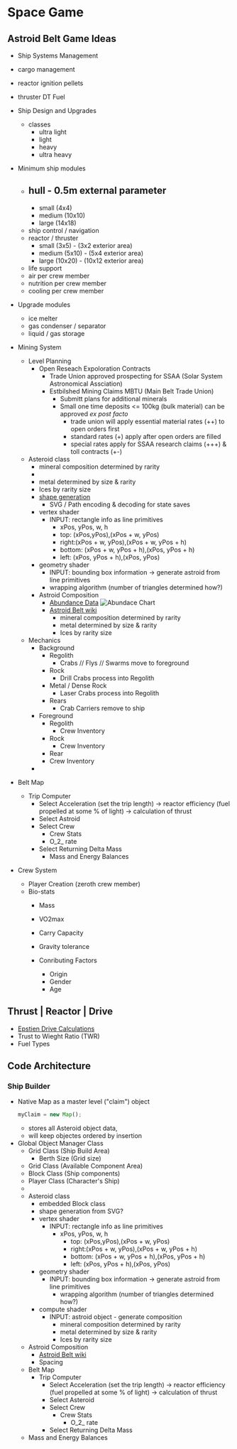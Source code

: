 # Space Game


## Astroid Belt Game Ideas

- Ship Systems Management
- cargo management
- reactor ignition pellets
- thruster DT Fuel
- Ship Design and Upgrades
  - classes
    - ultra light
    - light
    - heavy
    - ultra heavy
- Minimum ship modules
  - hull - 0.5m external parameter 
    - 
    - small (4x4)
    - medium (10x10)
    - large (14x18)
  - ship control / navigation
  - reactor / thruster
    - small (3x5) - (3x2 exterior area)
    - medium (5x10) - (5x4 exterior area)
    - large (10x20) - (10x12 exterior area)
  - life support
  - air per crew member
  - nutrition per crew member
  - cooling per crew member
- Upgrade modules
  - ice melter
  - gas condenser / separator
  - liquid / gas storage
- Mining System
  - Level Planning
    - Open Reseach Expoloration Contracts
      - Trade Union approved prospecting for SSAA (Solar System Astronomical Assciation)
      - Estbilshed Mining Claims MBTU (Main Belt Trade Union)
        - Submitt plans for additional minerals
        - Small one time deposits <= 100kg (bulk material) can be approved _ex post facto_
          - trade union will apply essential material rates (++) to open orders first
          - standard rates (+) apply after open orders are filled
          - special rates apply for SSAA research claims (+++) & toll contracts (+-)
  - Asteroid class
    - mineral composition determined by rarity
    - 
    - metal determined by size & rarity
    - Ices by rarity size
    - [shape generation](../02%20TerrianGen/readme.md)
      - SVG / Path encoding & decoding for state saves 
    - vertex shader
      - INPUT: rectangle info as line primitives
        - xPos, yPos, w, h
        - top: (xPos,yPos),(xPos + w, yPos)
        - right:(xPos + w, yPos),(xPos + w, yPos + h)
        - bottom: (xPos + w, yPos + h),(xPos, yPos + h)
        - left: (xPos, yPos + h),(xPos, yPos)
    - geometry shader
      - INPUT: bounding box information -> generate astroid from line primitives
      - wrapping algorithm (number of triangles determined how?)
    - Astroid Composition
      - [Abundance Data](https://en.wikipedia.org/wiki/Abundances_of_the_elements_(data_page)#Sun_and_Solar_System)
      ![Abundace Chart](https://upload.wikimedia.org/wikipedia/commons/6/6a/Elements_abundance-bars.svg)
      - [Astroid Belt wiki](https://en.wikipedia.org/wiki/Asteroid_belt#:~:text=The%20absolute%20magnitudes%20of%20most,asteroids%20might%20be%20even%20closer.)
        - mineral composition determined by rarity
        - metal determined by size & rarity
        - Ices by rarity size 
  - Mechanics
    - Background
      - Regolith
        - Crabs // Flys // Swarms move to foreground
      - Rock
        - Drill Crabs process into Regolith
      - Metal / Dense Rock
        - Laser Crabs process into Regolith
      - Rears
        - Crab Carriers remove to ship
    - Foreground
      - Regolith
        - Crew Inventory
      - Rock
        - Crew Inventory
      - Rear
      - Crew Inventory
    - 
- Belt Map
  - Trip Computer
    - Select Acceleration (set the trip length) -> reactor efficiency (fuel propelled at some % of light) -> calculation of thrust
    - Select Astroid
    - Select Crew
      - Crew Stats
      - O_2_ rate
    - Select Returning Delta Mass
      - Mass and Energy Balances

- Crew System
  - Player Creation (zeroth crew member)
  - Bio-stats
    - Mass
    - VO2max
    - Carry Capacity
    - Gravity tolerance

    - Conributing Factors
      - Origin
      - Gender
      - Age
## Thrust | Reactor | Drive
  - [Epstien Drive Calculations](https://toughsf.blogspot.com/2019/10/the-expanses-epstein-drive.html)
  - Trust to Wieght Ratio (TWR)
  - Fuel Types

## Code Architecture

### Ship Builder
- Native Map as a master level ("claim") object
  ```javascript
  myClaim = new Map();

  ```
  - stores all Asteroid object data,
  - will keep objectes ordered by insertion
- Global Object Manager Class
  - Grid Class (Ship Build Area)
    - Berth Size (Grid size)
  - Grid Class (Available Component Area)
  - Block Class (Ship components)
  - Player Class (Character's Ship)
  -
  - Asteroid class
    - embedded Block class
    - shape generation from SVG?
    - vertex shader
      - INPUT: rectangle info as line primitives
        - xPos, yPos, w, h
          - top: (xPos,yPos),(xPos + w, yPos)
          - right:(xPos + w, yPos),(xPos + w, yPos + h)
          - bottom: (xPos + w, yPos + h),(xPos, yPos + h)
          - left: (xPos, yPos + h),(xPos, yPos)
    - geometry shader
      - INPUT: bounding box information -> generate astroid from line primitives
        - wrapping algorithm (number of triangles determined how?)
    - compute shader
      - INPUT: astroid object - generate composition
        - mineral composition determined by rarity
        - metal determined by size & rarity
        - Ices by rarity size
  - Astroid Composition
    - [Astroid Belt wiki](https://en.wikipedia.org/wiki/Asteroid_belt#:~:text=The%20absolute%20magnitudes%20of%20most,asteroids%20might%20be%20even%20closer.)
    - Spacing
  - Belt Map
    - Trip Computer
      - Select Acceleration (set the trip length) -> reactor efficiency (fuel propelled at some % of light) -> calculation of thrust
      - Select Asteroid
      - Select Crew
        - Crew Stats
          - O_2_ rate
      - Select Returning Delta Mass
  - Mass and Energy Balances
